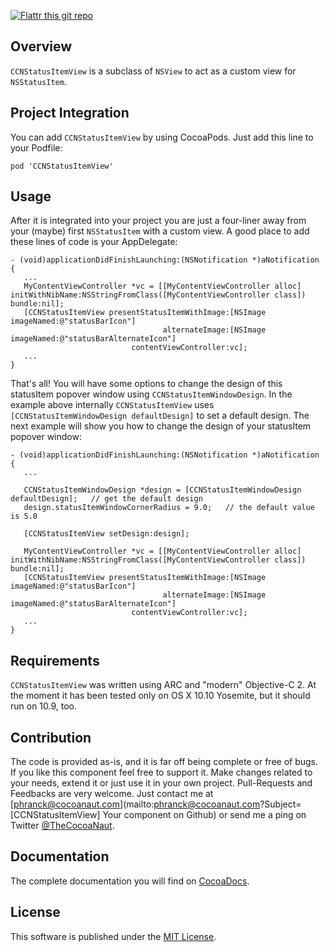 [![Flattr this git repo](http://api.flattr.com/button/flattr-badge-large.png)](https://flattr.com/submit/auto?user_id=phranck&url=https://github.com/phranck/CCNStatusItemView&title=CCNStatusItemView&tags=github&category=software)


## Overview

`CCNStatusItemView` is a subclass of `NSView` to act as a custom view for `NSStatusItem`.


## Project Integration

You can add `CCNStatusItemView` by using CocoaPods. Just add this line to your Podfile:

```
pod 'CCNStatusItemView'
```


## Usage

After it is integrated into your project you are just a four-liner away from your (maybe) first `NSStatusItem` with a custom view. A good place to add these lines of code is your AppDelegate:

```
- (void)applicationDidFinishLaunching:(NSNotification *)aNotification {
   ...
   MyContentViewController *vc = [[MyContentViewController alloc] initWithNibName:NSStringFromClass([MyContentViewController class]) bundle:nil];
   [CCNStatusItemView presentStatusItemWithImage:[NSImage imageNamed:@"statusBarIcon"]
                                  alternateImage:[NSImage imageNamed:@"statusBarAlternateIcon"]
                           contentViewController:vc];
   ...
}
```

That's all! You will have some options to change the design of this statusItem popover window using `CCNStatusItemWindowDesign`. In the example above internally `CCNStatusItemView` uses `[CCNStatusItemWindowDesign defaultDesign]` to set a default design. The next example will show you how to change the design of your statusItem popover window:

```
- (void)applicationDidFinishLaunching:(NSNotification *)aNotification {
   ...

   CCNStatusItemWindowDesign *design = [CCNStatusItemWindowDesign defaultDesign];	// get the default design
   design.statusItemWindowCornerRadius = 9.0;	// the default value is 5.0
   
   [CCNStatusItemView setDesign:design];

   MyContentViewController *vc = [[MyContentViewController alloc] initWithNibName:NSStringFromClass([MyContentViewController class]) bundle:nil];
   [CCNStatusItemView presentStatusItemWithImage:[NSImage imageNamed:@"statusBarIcon"]
                                  alternateImage:[NSImage imageNamed:@"statusBarAlternateIcon"]
                           contentViewController:vc];
   ...
}
```


## Requirements

`CCNStatusItemView` was written using ARC and "modern" Objective-C 2. At the moment it has been tested only on OS X 10.10 Yosemite, but it should run on 10.9, too.


## Contribution

The code is provided as-is, and it is far off being complete or free of bugs. If you like this component feel free to support it. Make changes related to your needs, extend it or just use it in your own project. Pull-Requests and Feedbacks are very welcome. Just contact me at [phranck@cocoanaut.com](mailto:phranck@cocoanaut.com?Subject=[CCNStatusItemView] Your component on Github) or send me a ping on Twitter [@TheCocoaNaut](http://twitter.com/TheCocoaNaut). 


## Documentation
The complete documentation you will find on [CocoaDocs](http://cocoadocs.org/docsets/CCNStatusItemView/).


## License
This software is published under the [MIT License](http://cocoanaut.mit-license.org).
